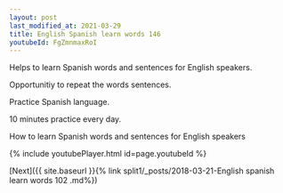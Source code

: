 ```yaml
---
layout: post
last_modified_at: 2021-03-29
title: English Spanish learn words 146 
youtubeId: FgZmnmaxRoI
---
```

 
 
Helps to learn Spanish words and sentences for English speakers.

Opportunitiy to repeat the words sentences. 

Practice Spanish language. 
 
10 minutes practice every day. 
 
How to learn Spanish words and sentences for English speakers 
 
{% include youtubePlayer.html id=page.youtubeId %}
 
 
[Next]({{ site.baseurl }}{% link  split1/_posts/2018-03-21-English spanish learn words 102 .md%})
 
